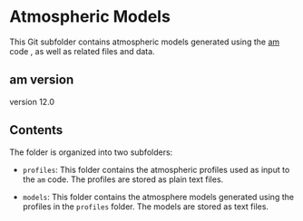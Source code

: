# Atmospheric Models

This Git subfolder contains atmospheric models generated using the [am](https://lweb.cfa.harvard.edu/~spaine/am/) code , as well as related files and data.

## am version

version 12.0

## Contents

The folder is organized into two subfolders:

- `profiles`: This folder contains the atmospheric profiles used as input to the `am` code. The profiles are stored as plain text files.

- `models`: This folder contains the atmosphere models generated using the profiles in the `profiles` folder. The models are stored as text files.

